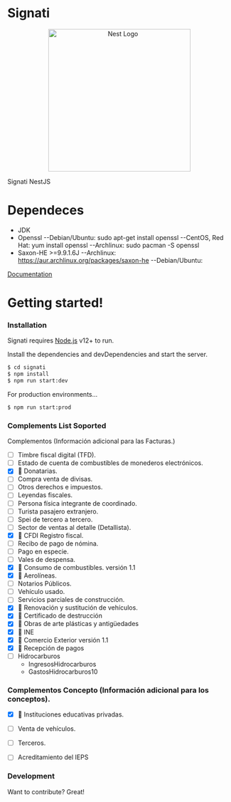# Signati
<p align="center">
  <a href="http://nestjs.com/" target="blank"><img src="https://avatars1.githubusercontent.com/u/52678977?s=400&u=040aa07fa564985892d0fd115a2764579845502d&v=4" width="320" alt="Nest Logo" /></a>
</p>

Signati NestJS
# Dependeces
  - JDK
  - Openssl
  --Debian/Ubuntu: sudo apt-get install openssl
  --CentOS, Red Hat: yum install openssl
  --Archlinux: sudo pacman -S openssl
  - Saxon-HE >=9.9.1.6J
  --Archlinux:  https://aur.archlinux.org/packages/saxon-he
  --Debian/Ubuntu:

[Documentation](https://signati.github.io/core/#/) 
# Getting started!

### Installation

Signati requires [Node.js](https://nodejs.org/) v12+ to run.

Install the dependencies and devDependencies and start the server.

```sh
$ cd signati
$ npm install
$ npm run start:dev
```

For production environments...

```sh
$ npm run start:prod
```

### Complements List Soported

Complementos (Información adicional para las Facturas.)
- [ ] Timbre fiscal digital (TFD).
- [ ] Estado de cuenta de combustibles de monederos electrónicos.
- [x] :pushpin: Donatarias.
- [ ] Compra venta de divisas.
- [ ] Otros derechos e impuestos.
- [ ] Leyendas fiscales.
- [ ] Persona física integrante de coordinado.
- [ ] Turista pasajero extranjero.
- [ ] Spei de tercero a tercero.
- [ ] Sector de ventas al detalle (Detallista).
- [x] :pushpin: CFDI Registro fiscal.
- [ ] Recibo de pago de nómina.
- [ ] Pago en especie.
- [ ] Vales de despensa.
- [x] :pushpin: Consumo de combustibles.  versión 1.1 
- [x] :pushpin: Aerolíneas.
- [ ] Notarios Públicos.
- [ ] Vehículo usado.
- [ ] Servicios parciales de construcción.
- [x] :pushpin: Renovación y sustitución de vehículos.
- [x] :pushpin: Certificado de destrucción
- [x] :pushpin: Obras de arte plásticas y antigüedades
- [x] :pushpin: INE
- [x] :pushpin: Comercio Exterior  versión 1.1 
- [x] :pushpin: Recepción de pagos
- [ ] Hidrocarburos
    - IngresosHidrocarburos
    - GastosHidrocarburos10
### Complementos Concepto (Información adicional para los conceptos).
- [x] :pushpin: Instituciones educativas privadas.
- [ ] Venta de vehículos.
- [ ] Terceros.
- [ ] Acreditamiento del IEPS


### Development

Want to contribute? Great!
